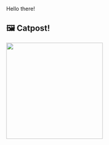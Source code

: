 Hello there!



## 🖼️ Catpost!

<sub>
    <img src="https://cdn2.thecatapi.com/images/c3p.jpg" height="256">
</sub>

